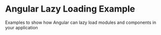 # Angular Lazy Loading Example
 Examples to show how Angular can lazy load modules and components in your application
